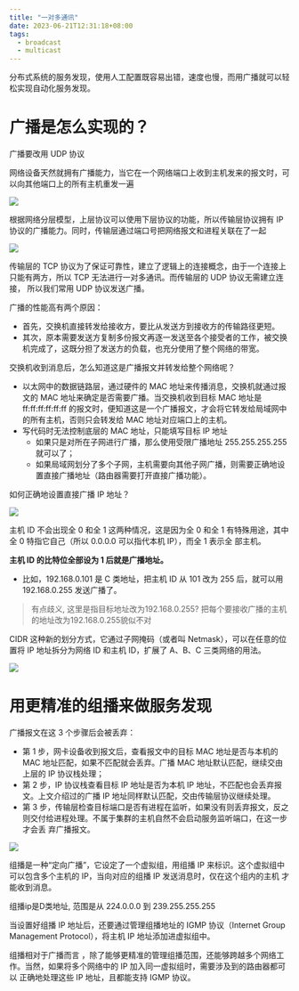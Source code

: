 ```yaml
---
title: "一对多通讯"
date: 2023-06-21T12:31:18+08:00
tags:
  - broadcast
  - multicast
---
```


分布式系统的服务发现，使用人工配置既容易出错，速度也慢，而用广播就可以轻松实现自动化服务发现。

# 广播是怎么实现的？

广播要改用 UDP 协议

网络设备天然就拥有广播能力，当它在一个网络端口上收到主机发来的报文时，可以向其他端口上的所有主机重发一遍

![](https://static001.geekbang.org/resource/image/ce/f0/ce45d52f5c87bcae9c4adae8056c21f0.jpg?wh=1394*1044)

根据网络分层模型，上层协议可以使用下层协议的功能，所以传输层协议拥有 IP 协议的广播能力。同时，传输层通过端口号把网络报文和进程关联在了一起

![](https://static001.geekbang.org/resource/image/13/ac/13d968cbacd229f242764557957d3bac.jpg?wh=1642*858)

传输层的 TCP 协议为了保证可靠性，建立了逻辑上的连接概念，由于一个连接上只能有两方，所以 TCP 无法进行一对多通讯。而传输层的 UDP 协议无需建立连接，
所以我们常用 UDP 协议发送广播。

广播的性能高有两个原因：

- 首先，交换机直接转发给接收方，要比从发送方到接收方的传输路径更短。
- 其次，原本需要发送方复制多份报文再逐一发送至各个接受者的工作，被交换机完成了，这既分担了发送方的负载，也充分使用了整个网络的带宽。

交换机收到消息后，怎么知道这是广播报文并转发给整个网络呢？

- 以太网中的数据链路层，通过硬件的 MAC 地址来传播消息，交换机就通过报文的 MAC 地址来确定是否需要广播。当交换机收到目标 MAC 地址是
  ff:ff:ff:ff:ff:ff 的报文时，便知道这是一个广播报文，才会将它转发给局域网中的所有主机，否则只会转发给 MAC 地址对应端口上的主机。
- 写代码时无法控制底层的 MAC 地址，只能填写目标 IP 地址
  - 如果只是对所在子网进行广播，那么使用受限广播地址 255.255.255.255 就可以了；
  - 如果局域网划分了多个子网，主机需要向其他子网广播，则需要正确地设置直接广播地址（路由器需要打开直接广播功能）。

如何正确地设置直接广播 IP 地址？

![](https://static001.geekbang.org/resource/image/4f/e1/4f9c58b60404e2f874802b6a2ec207e1.jpg?wh=1718*922)

主机 ID 不会出现全 0 和全 1 这两种情况，这是因为全 0 和全 1 有特殊用途，其中全 0 特指它自己（所以 0.0.0.0 可以指代本机 IP），而全 1 表示全
部主机。

**主机 ID 的比特位全部设为 1 后就是广播地址。**

- 比如，192.168.0.101 是 C 类地址，把主机 ID 从 101 改为 255 后，就可以用 192.168.0.255 发送广播了。

> 有点歧义, 这里是指目标地址改为192.168.0.255? 把每个要接收广播的主机的地址改为192.168.0.255貌似不对

CIDR 这种新的划分方式，它通过子网掩码（或者叫 Netmask），可以在任意的位置将 IP 地址拆分为网络 ID 和主机 ID，扩展了 A、B、C 三类网络的用法。

![](https://static001.geekbang.org/resource/image/65/08/6586d4ec875f63b19993b78c7a11e808.jpg?wh=1740*1000)

# 用更精准的组播来做服务发现

广播报文在这 3 个步骤后会被丢弃：

- 第 1 步，网卡设备收到报文后，查看报文中的目标 MAC 地址是否与本机的 MAC 地址匹配，如果不匹配就会丢弃。广播 MAC 地址默认匹配，继续交由上层的
  IP 协议栈处理；
- 第 2 步，IP 协议栈查看目标 IP 地址是否为本机 IP 地址，不匹配也会丢弃报文。上文介绍过的广播 IP 地址同样默认匹配，交由传输层协议继续处理。
- 第 3 步，传输层检查目标端口是否有进程在监听，如果没有则丢弃报文，反之则交付给进程处理。不属于集群的主机自然不会启动服务监听端口，在这一步才会丢
  弃广播报文。

![](https://static001.geekbang.org/resource/image/1c/b3/1c8b6032474debdd2a4d4569a1752ab3.jpg?wh=1070*976)

组播是一种“定向广播”，它设定了一个虚拟组，用组播 IP 来标识。这个虚拟组中可以包含多个主机的 IP，当向对应的组播 IP 发送消息时，仅在这个组内的主机
才能收到消息。

组播ip是D类地址, 范围是从 224.0.0.0 到 239.255.255.255

当设置好组播 IP 地址后，还要通过管理组播地址的 IGMP 协议（Internet Group Management Protocol），将主机 IP 地址添加进虚拟组中。

组播相对于广播而言 ，除了能够更精准的管理组播范围，还能够跨越多个网络工作。当然，如果将多个网络中的 IP 加入同一虚拟组时，需要涉及到的路由器都可以
正确地处理这些 IP 地址，且都能支持 IGMP 协议。
